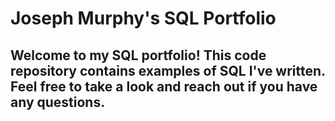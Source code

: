 # Joseph Murphy's SQL Portfolio

## Welcome to my SQL portfolio! This code repository contains examples of SQL I've written. Feel free to take a look and reach out if you have any questions.

